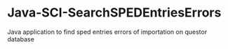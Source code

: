 # Java-SCI-SearchSPEDEntriesErrors
Java application to find sped entries errors of importation on questor database
